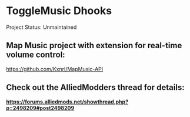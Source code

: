 # ToggleMusic Dhooks
Project Status: Unmaintained

## Map Music project with extension for real-time volume control:
https://github.com/Kxnrl/MapMusic-API

## Check out the AlliedModders thread for details:
**https://forums.alliedmods.net/showthread.php?p=2498209#post2498209**

